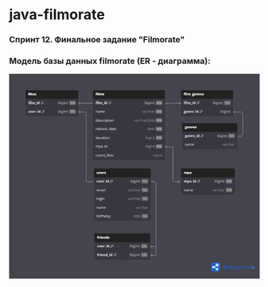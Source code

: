 # java-filmorate
### Спринт 12. Финальное задание "Filmorate"

### Модель базы данных filmorate (ER - диаграмма):

![](dbdiagram.png)



